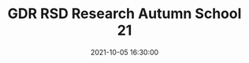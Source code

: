 ---
title: "GDR RSD Research Autumn School 21"
date: 2021-10-05 16:30:00
location: Collège doctoral européen, Strasbourg
description: "Reproducible deployment of AI workloads on the Computing Continuum."
draft: false
---